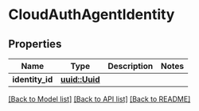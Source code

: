 # CloudAuthAgentIdentity

## Properties

Name | Type | Description | Notes
------------ | ------------- | ------------- | -------------
**identity_id** | [**uuid::Uuid**](uuid::Uuid.md) |  | 

[[Back to Model list]](../README.md#documentation-for-models) [[Back to API list]](../README.md#documentation-for-api-endpoints) [[Back to README]](../README.md)


